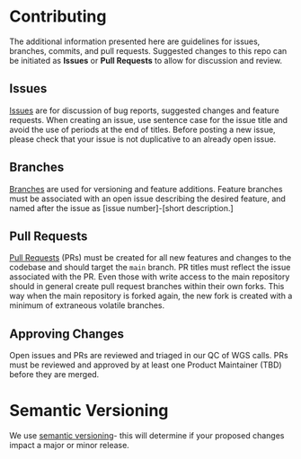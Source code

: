 # Contributing
The additional information presented here are guidelines for issues, 
branches, commits, and pull requests. Suggested changes to this repo can be initiated as **Issues** or **Pull Requests** to allow for discussion and review. 

## Issues
[Issues](https://github.com/ga4gh/quality-control-wgs/issues) are for discussion of bug
reports, suggested changes and feature requests. When creating an issue, use sentence case
for the issue title and avoid the use of periods at the end of titles. Before posting a new issue, please check that your issue is not duplicative to an already open issue.

## Branches
[Branches](https://github.com/ga4gh/quality-control-wgs/branches) are used for
versioning and feature additions. Feature branches must be associated with an
open issue describing the desired feature, and named after the issue
as [issue number]-[short description.] 

## Pull Requests
[Pull Requests](https://github.com/ga4gh/quality-control-wgs/pulls) (PRs) must be created for all new 
features and changes to the codebase and should target the `main` branch. PR titles must reflect the issue associated with the PR.
Even those with write access to the main repository should in general create pull request branches within their own forks. This way when the main repository is forked again, the new fork is created with a minimum of extraneous volatile branches.

## Approving Changes
Open issues and PRs are reviewed and triaged in our QC of WGS calls.
PRs must be reviewed and approved by at least one Product Maintainer (TBD) before they are merged.

# Semantic Versioning

We use [semantic versioning](https://semver.org/)- this will determine if your proposed changes impact a major or minor release.
